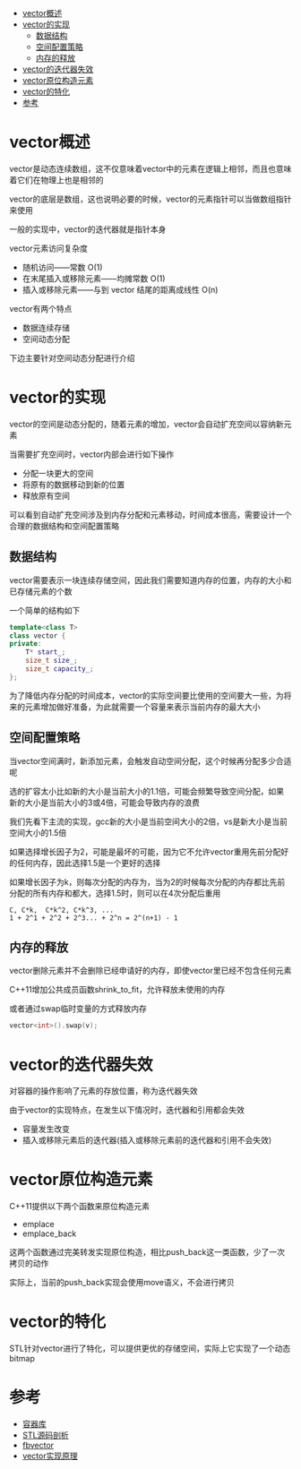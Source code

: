 - [vector概述](#vector概述)
- [vector的实现](#vector的实现)
  - [数据结构](#数据结构)
  - [空间配置策略](#空间配置策略)
  - [内存的释放](#内存的释放)
- [vector的迭代器失效](#vector的迭代器失效)
- [vector原位构造元素](#vector原位构造元素)
- [vector的特化](#vector的特化)
- [参考](#参考)

# vector概述

vector是动态连续数组，这不仅意味着vector中的元素在逻辑上相邻，而且也意味着它们在物理上也是相邻的

vector的底层是数组，这也说明必要的时候，vector的元素指针可以当做数组指针来使用

一般的实现中，vector的迭代器就是指针本身

vector元素访问复杂度

- 随机访问——常数 O(1)
- 在末尾插入或移除元素——均摊常数 O(1)
- 插入或移除元素——与到 vector 结尾的距离成线性 O(n)

vector有两个特点

- 数据连续存储
- 空间动态分配

下边主要针对空间动态分配进行介绍

# vector的实现

vector的空间是动态分配的，随着元素的增加，vector会自动扩充空间以容纳新元素

当需要扩充空间时，vector内部会进行如下操作

- 分配一块更大的空间
- 将原有的数据移动到新的位置
- 释放原有空间

可以看到自动扩充空间涉及到内存分配和元素移动，时间成本很高，需要设计一个合理的数据结构和空间配置策略

## 数据结构

vector需要表示一块连续存储空间，因此我们需要知道内存的位置，内存的大小和已存储元素的个数

一个简单的结构如下

```cpp
template<class T>
class vector {
private:
    T* start_;
    size_t size_;
    size_t capacity_;
};
```

为了降低内存分配的时间成本，vector的实际空间要比使用的空间要大一些，为将来的元素增加做好准备，为此就需要一个容量来表示当前内存的最大大小

## 空间配置策略

当vector空间满时，新添加元素，会触发自动空间分配，这个时候再分配多少合适呢

选的扩容太小比如新的大小是当前大小的1.1倍，可能会频繁导致空间分配，如果新的大小是当前大小的3或4倍，可能会导致内存的浪费

我们先看下主流的实现，gcc新的大小是当前空间大小的2倍，vs是新大小是当前空间大小的1.5倍

如果选择增长因子为2，可能是最坏的可能，因为它不允许vector重用先前分配好的任何内存，因此选择1.5是一个更好的选择

如果增长因子为k，则每次分配的内存为，当为2的时候每次分配的内存都比先前分配的所有内存和都大，选择1.5时，则可以在4次分配后重用

```shell
C, C*k,  C*k^2, C*k^3, ...
1 + 2^1 + 2^2 + 2^3... + 2^n = 2^(n+1) - 1
```

## 内存的释放

vector删除元素并不会删除已经申请好的内存，即使vector里已经不包含任何元素

C++11增加公共成员函数shrink_to_fit，允许释放未使用的内存

或者通过swap临时变量的方式释放内存

```cpp
vector<int>().swap(v);
```

# vector的迭代器失效

对容器的操作影响了元素的存放位置，称为迭代器失效

由于vector的实现特点，在发生以下情况时，迭代器和引用都会失效

- 容量发生改变
- 插入或移除元素后的迭代器(插入或移除元素前的迭代器和引用不会失效)

# vector原位构造元素

C++11提供以下两个函数来原位构造元素

- emplace
- emplace_back

这两个函数通过完美转发实现原位构造，相比push_back这一类函数，少了一次拷贝的动作

实际上，当前的push_back实现会使用move语义，不会进行拷贝

# vector的特化

STL针对vector<bool>进行了特化，可以提供更优的存储空间，实际上它实现了一个动态bitmap

# 参考

- [容器库](https://zh.cppreference.com/w/cpp/container/vector)
- [STL源码剖析](https://item.jd.com/11821611.html)
- [fbvector](https://github.com/facebook/folly/blob/main/folly/docs/FBVector.md)
- [vector实现原理](https://segmentfault.com/a/1190000040103598)
